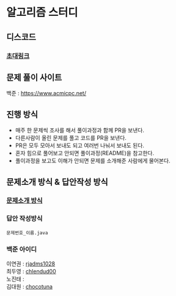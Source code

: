 # 알고리즘 스터디

## 디스코드

### [초대링크](https://discord.gg/snjNmUkvtk)

## 문제 풀이 사이트

백준 : https://www.acmicpc.net/

## 진행 방식

- 매주 한 문제씩 조사를 해서 풀이과정과 함께 PR을 보낸다.
- 다른사람이 올린 문제를 풀고 코드를 PR을 보낸다.
- PR은 모두 모아서 보내도 되고 여러번 나눠서 보내도 된다.
- 혼자 힘으로 풀어보고 안되면 풀이과정(README)을 참고한다.
- 풀이과정을 보고도 이해가 안되면 문제를 소개해준 사람에게 물어본다.


## 문제소개 방식 & 답안작성 방식

### [문제소개 방식](https://github.com/dalcon10028/algorithm/tree/main/baekjoon)
### 답안 작성방식
`문제번호_이름.java`

### 백준 아이디

이연권 : [rjadms1028](https://www.acmicpc.net/user/rjadms1028) <br />
최두영 : [chlendud00](https://www.acmicpc.net/user/chlendud00) <br />
노진태 : <br />
김대원 : [chocotuna](https://www.acmicpc.net/user/chocotuna) <br />
